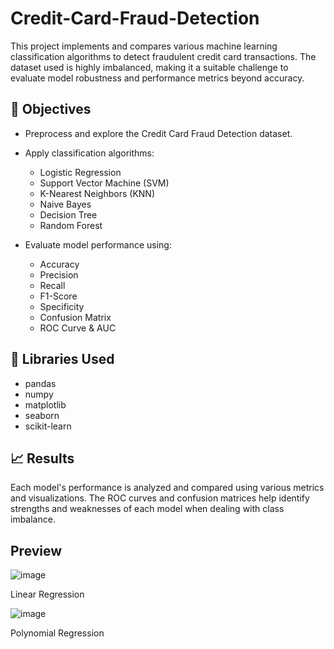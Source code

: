 # Credit-Card-Fraud-Detection

This project implements and compares various machine learning classification algorithms to detect fraudulent credit card transactions. The dataset used is highly imbalanced, making it a suitable challenge to evaluate model robustness and performance metrics beyond accuracy.

## 📌 Objectives

- Preprocess and explore the Credit Card Fraud Detection dataset.
  
- Apply classification algorithms:
  
  - Logistic Regression
  - Support Vector Machine (SVM)
  - K-Nearest Neighbors (KNN)
  - Naive Bayes
  - Decision Tree
  - Random Forest
    
- Evaluate model performance using:
  
  - Accuracy
  - Precision
  - Recall
  - F1-Score
  - Specificity
  - Confusion Matrix
  - ROC Curve & AUC
 
## 🧠 Libraries Used

  - pandas
  - numpy
  - matplotlib
  - seaborn
  - scikit-learn

## 📈 Results
Each model's performance is analyzed and compared using various metrics and visualizations. The ROC curves and confusion matrices help identify strengths and weaknesses of each model when dealing with class imbalance.

## Preview

![image](https://github.com/user-attachments/assets/d130f287-2763-476d-b8e8-7cf6e265a211)

Linear Regression

![image](https://github.com/user-attachments/assets/2db9062c-c973-4fdf-832b-23b9a464dcb8)

Polynomial Regression







